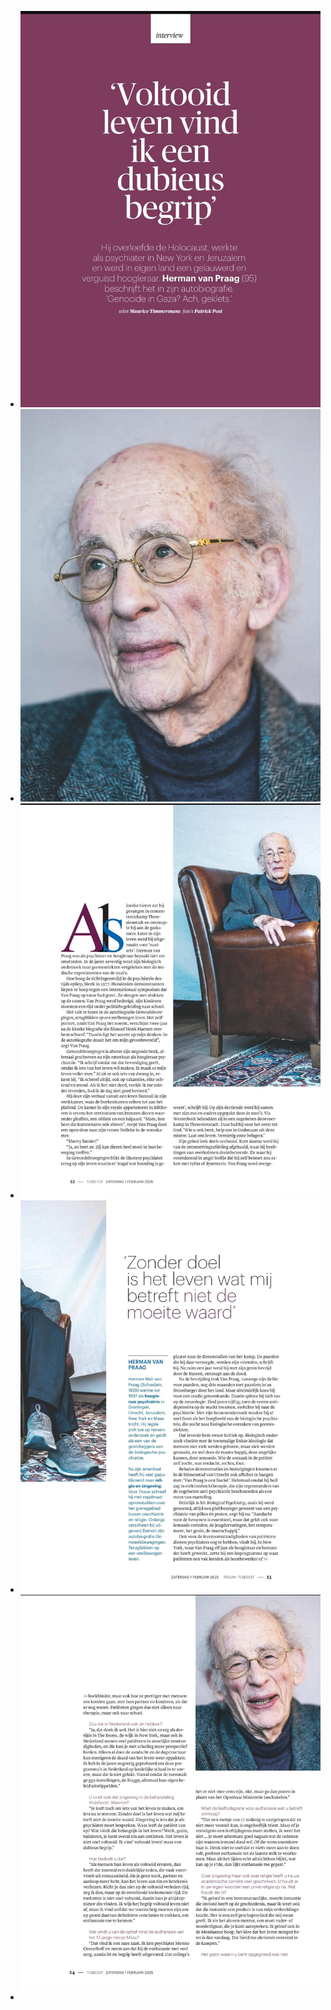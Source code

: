 - ![2025-02-02-00-07-53.jpeg](../assets/2025-02-02-00-07-53.jpeg)
- ![2025-02-02-00-08-09.jpeg](../assets/2025-02-02-00-08-09.jpeg)
- ![2025-02-02-00-08-33.jpeg](../assets/2025-02-02-00-08-33.jpeg)
- ![2025-02-02-00-08-44.jpeg](../assets/2025-02-02-00-08-44.jpeg) ![2025-02-02-00-08-54.jpeg](../assets/2025-02-02-00-08-54.jpeg)
-